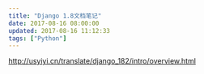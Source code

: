 ```yaml
---
title: "Django 1.8文档笔记"
date: 2017-08-16 08:00:00
updated: 2017-08-16 11:12:33
tags: ["Python"]
---
```

<http://usyiyi.cn/translate/django_182/intro/overview.html>

  

  

